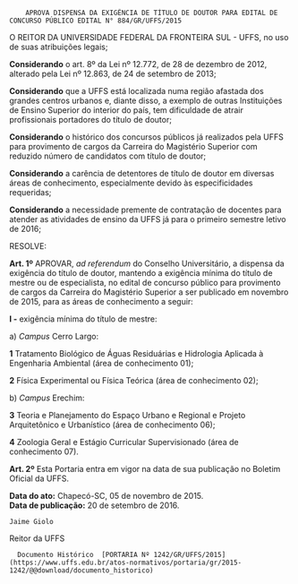         APROVA DISPENSA DA EXIGÊNCIA DE TÍTULO DE DOUTOR PARA EDITAL DE CONCURSO PÚBLICO EDITAL N° 884/GR/UFFS/2015  

O REITOR DA UNIVERSIDADE FEDERAL DA FRONTEIRA SUL - UFFS, no uso de suas atribuições legais;

 **Considerando** o art. 8º da Lei nº 12.772, de 28 de dezembro de 2012, alterado pela Lei nº 12.863, de 24 de setembro de 2013;

 **Considerando** que a UFFS está localizada numa região afastada dos grandes centros urbanos e, diante disso, a exemplo de outras Instituições de Ensino Superior do interior do país, tem dificuldade de atrair profissionais portadores do título de doutor;

 **Considerando** o histórico dos concursos públicos já realizados pela UFFS para provimento de cargos da Carreira do Magistério Superior com reduzido número de candidatos com título de doutor;

 **Considerando** a carência de detentores de título de doutor em diversas áreas de conhecimento, especialmente devido às especificidades requeridas;

 **Considerando** a necessidade premente de contratação de docentes para atender as atividades de ensino da UFFS já para o primeiro semestre letivo de 2016;

 RESOLVE:

 **Art. 1º** APROVAR, *ad referendum* do Conselho Universitário, a dispensa da exigência do título de doutor, mantendo a exigência mínima do título de mestre ou de especialista, no edital de concurso público para provimento de cargos da Carreira do Magistério Superior a ser publicado em novembro de 2015, para as áreas de conhecimento a seguir:

 **I -** exigência mínima do título de mestre:

 a) *Campus* Cerro Largo:

 **1** Tratamento Biológico de Águas Residuárias e Hidrologia Aplicada à Engenharia Ambiental (área de conhecimento 01);

 **2** Física Experimental ou Física Teórica (área de conhecimento 02);

 b) *Campus* Erechim:

 **3** Teoria e Planejamento do Espaço Urbano e Regional e Projeto Arquitetônico e Urbanístico (área de conhecimento 06);

 **4** Zoologia Geral e Estágio Curricular Supervisionado (área de conhecimento 07).

 **Art. 2º** Esta Portaria entra em vigor na data de sua publicação no Boletim Oficial da UFFS.

  

   **Data do ato:** Chapecó-SC, 05 de novembro de 2015.   
 **Data de publicação:**  20 de setembro de 2016. 

    Jaime Giolo   
 Reitor da UFFS 

      Documento Histórico  [PORTARIA Nº 1242/GR/UFFS/2015](https://www.uffs.edu.br/atos-normativos/portaria/gr/2015-1242/@@download/documento_historico)     
      